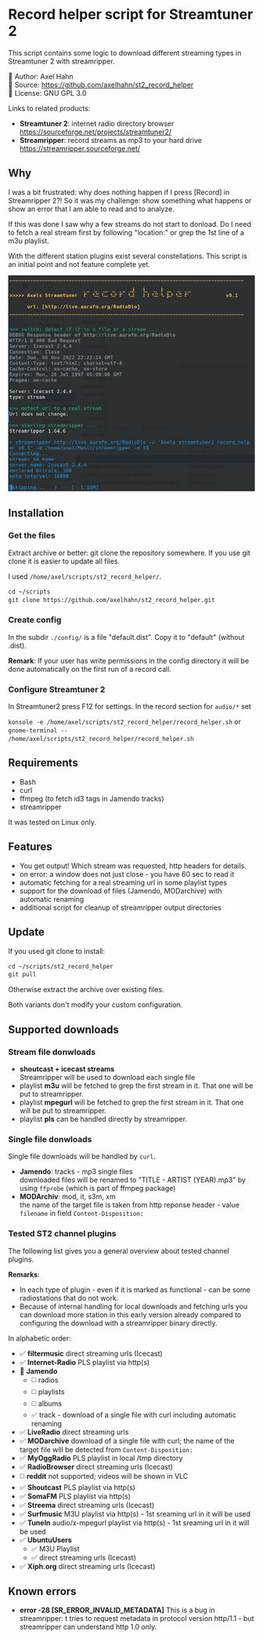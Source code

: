 # Record helper script for Streamtuner 2

This script contains some logic to download different streaming types in Streamtuner 2 with streamripper.

👤 Author: Axel Hahn \
📄 Source: <https://github.com/axelhahn/st2_record_helper> \
📜 License: GNU GPL 3.0

Links to related products:

* **Streamtuner 2**: internet radio directory browser <https://sourceforge.net/projects/streamtuner2/> 
* **Streamripper**: record streams as mp3 to your hard drive <https://streamripper.sourceforge.net/>

## Why

I was a bit frustrated: why does nothing happen if I press [Record] in Streamripper 2?!
So it was my challenge: show something what happens or show an error that I am able to read and to analyze.

If this was done I saw why a few streams do not start to donload.
Do I need to fetch a real stream first by following "location:" or grep the 1st line of a m3u playlist.

With the different station plugins exist several constellations. This script is an initial point and not feature complete yet.

![screenshot](./docs/images/st2_record_helper.png)

## Installation

### Get the files

Extract archive or better: git clone the repository somewhere. If you use git clone it is easier to update all files.

I used `/home/axel/scripts/st2_record_helper/`.

```txt
cd ~/scripts
git clone https://github.com/axelhahn/st2_record_helper.git
```

### Create config

In the subdir `./config/` is a file "default.dist". Copy it to "default" (without .dist).

**Remark**:
If your user has write permissions in the config directory it will be done automatically on the first run of a record call.

### Configure Streamtuner 2

In Streamtuner2 press F12 for settings. In the record section for `audio/*` set

`konsole -e /home/axel/scripts/st2_record_helper/record_helper.sh`
or
`gnome-terminal -- /home/axel/scripts/st2_record_helper/record_helper.sh`

## Requirements

* Bash
* curl
* ffmpeg (to fetch id3 tags in Jamendo tracks)
* streamripper

It was tested on Linux only.

## Features

* You get output! Which stream was requested, http headers for details. 
* on error: a window does not just close - you have 60 sec to read it
* automatic fetching for a real streaming url in some playlist types
* support for the download of files (Jamendo, MODarchive) with automatic renaming
* additional script for cleanup of streamripper output directories

## Update

If you used git clone to install:

```txt
cd ~/scripts/st2_record_helper
git pull
```
Otherwise extract the archive over existing files.

Both variants don't modify your custom configuration.

## Supported downloads

### Stream file donwloads

* **shoutcast + icecast streams**<br>Streamripper will be used to download each single file
* playlist **m3u** will be fetched to grep the first stream in it. That one will be put to streamripper.
* playlist **mpegurl** will be fetched to grep the first stream in it. That one will be put to streamripper.
* playlist **pls** can be handled directly by streamripper.

### Single file donwloads

Single file downloads will be handled by `curl`.

* **Jamendo**: tracks - mp3 single files<br>downloaded files will be renamed to "TITLE - ARTIST (YEAR).mp3" by using `ffprobe` (which is part of ffmpeg package)
* **MODArchiv**: mod, it, s3m, xm<br>the name of the target file is taken from http reponse header - value `filename` in field `Content-Disposition:`

### Tested ST2 channel plugins

The following list gives you a general  overview about tested channel plugins. 

**Remarks**:
- In each type of plugin - even if it is marked as functional - can be some radiostations that do not work.
- Because of internal handling for local downloads and fetching urls you can download more station in this early version already compared to configuring the download with a streamripper binary directly.

In alphabetic order:

* ✅ **filtermusic** direct streaming urls (Icecast)
* ✅ **Internet-Radio** PLS playlist via http(s)
* 🔶 **Jamendo**<br>
  * ◻️ radios
  * ◻️ playlists
  * ◻️ albums
  * ✅ track - download of a single file with curl including automatic renaming
* ✅ **LiveRadio** direct streaming urls
* ✅ **MODarchive** download of a single file with curl; the name of the target file will be detected from `Content-Disposition:`
* ✅ **MyOggRadio** PLS playlist in local /tmp directory
* ✅ **RadioBrowser** direct streaming urls (Icecast)
* ◻️ **reddit** not supported; videos will be shown in VLC
* ✅ **Shoutcast** PLS playlist via http(s)
* ✅ **SomaFM** PLS playlist via http(s)
* ✅ **Streema** direct streaming urls (Icecast)
* ✅ **Surfmusic** M3U playlist via http(s) - 1st sreaming url in it will be used
* ✅ **TuneIn** audio/x-mpegurl playlist via http(s) - 1st sreaming url in it will be used
* ✅ **UbuntuUsers** 
  * ✅ M3U Playlist
  * ✅ direct streaming urls (Icecast)
* ✅ **Xiph.org** direct streaming urls (Icecast)

## Known errors

* **error -28 [SR_ERROR_INVALID_METADATA]**
  This is a bug in streamripper: t tries to request metadata in protocol version http/1.1 - but streamripper can understand http 1.0 only.
